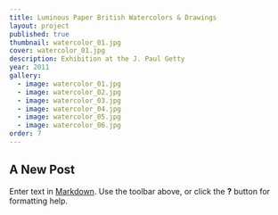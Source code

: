 ```yaml
---
title: Luminous Paper British Watercolors & Drawings
layout: project
published: true
thumbnail: watercolor_01.jpg
cover: watercolor_01.jpg
description: Exhibition at the J. Paul Getty
year: 2011
gallery: 
  - image: watercolor_01.jpg
  - image: watercolor_02.jpg
  - image: watercolor_03.jpg
  - image: watercolor_04.jpg
  - image: watercolor_05.jpg
  - image: watercolor_06.jpg
order: 7
---
```



## A New Post

Enter text in [Markdown](http://daringfireball.net/projects/markdown/). Use the toolbar above, or click the **?** button for formatting help.
